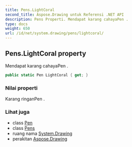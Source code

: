 ```yaml
---
title: Pens.LightCoral
second_title: Aspose.Drawing untuk Referensi .NET API
description: Pens Properti. Mendapat karang cahayaPen .
type: docs
weight: 650
url: /id/net/system.drawing/pens/lightcoral/
---
```

## Pens.LightCoral property

Mendapat karang cahayaPen .

```csharp
public static Pen LightCoral { get; }
```

### Nilai properti

Karang ringanPen .

### Lihat juga

* class [Pen](../../pen/)
* class [Pens](../)
* ruang nama [System.Drawing](../../pens/)
* perakitan [Aspose.Drawing](../../../)


